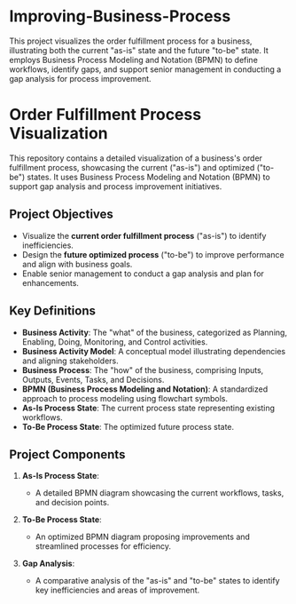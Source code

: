 # Improving-Business-Process
This project visualizes the order fulfillment process for a business, illustrating both the current "as-is" state and the future "to-be" state. It employs Business Process Modeling and Notation (BPMN) to define workflows, identify gaps, and support senior management in conducting a gap analysis for process improvement.
# Order Fulfillment Process Visualization

This repository contains a detailed visualization of a business's order fulfillment process, showcasing the current ("as-is") and optimized ("to-be") states. It uses Business Process Modeling and Notation (BPMN) to support gap analysis and process improvement initiatives.

## **Project Objectives**

- Visualize the **current order fulfillment process** ("as-is") to identify inefficiencies.
- Design the **future optimized process** ("to-be") to improve performance and align with business goals.
- Enable senior management to conduct a gap analysis and plan for enhancements.

## **Key Definitions**

- **Business Activity**: The "what" of the business, categorized as Planning, Enabling, Doing, Monitoring, and Control activities.
- **Business Activity Model**: A conceptual model illustrating dependencies and aligning stakeholders.
- **Business Process**: The "how" of the business, comprising Inputs, Outputs, Events, Tasks, and Decisions.
- **BPMN (Business Process Modeling and Notation)**: A standardized approach to process modeling using flowchart symbols.
- **As-Is Process State**: The current process state representing existing workflows.
- **To-Be Process State**: The optimized future process state.

## **Project Components**

1. **As-Is Process State**:
   - A detailed BPMN diagram showcasing the current workflows, tasks, and decision points.

2. **To-Be Process State**:
   - An optimized BPMN diagram proposing improvements and streamlined processes for efficiency.

3. **Gap Analysis**:
   - A comparative analysis of the "as-is" and "to-be" states to identify key inefficiencies and areas of improvement.

